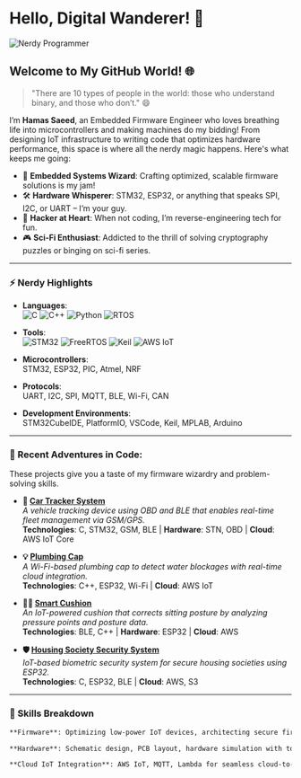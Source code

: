 # Hello, Digital Wanderer! 👾  
![Nerdy Programmer](https://media.giphy.com/media/LmNwrBhejkK9EFP504/giphy.gif)

## Welcome to My GitHub World! 🌐

> "There are 10 types of people in the world: those who understand binary, and those who don’t." 😄

I’m **Hamas Saeed**, an Embedded Firmware Engineer who loves breathing life into microcontrollers and making machines do my bidding! From designing IoT infrastructure to writing code that optimizes hardware performance, this space is where all the nerdy magic happens. Here's what keeps me going:

- 🧠 **Embedded Systems Wizard**: Crafting optimized, scalable firmware solutions is my jam!
- 🛠 **Hardware Whisperer**: STM32, ESP32, or anything that speaks SPI, I2C, or UART – I’m your guy.
- 🧩 **Hacker at Heart**: When not coding, I’m reverse-engineering tech for fun.
- 🎮 **Sci-Fi Enthusiast**: Addicted to the thrill of solving cryptography puzzles or binging on sci-fi series.

---

### ⚡️ Nerdy Highlights

- **Languages**:  
  ![C](https://img.shields.io/badge/C-%2300599C.svg?style=for-the-badge&logo=c&logoColor=white)
  ![C++](https://img.shields.io/badge/C++-%2300599C.svg?style=for-the-badge&logo=c%2B%2B&logoColor=white)
  ![Python](https://img.shields.io/badge/Python-%2314354C.svg?style=for-the-badge&logo=python&logoColor=white)
  ![RTOS](https://img.shields.io/badge/RTOS-%23013263.svg?style=for-the-badge&logo=freertos&logoColor=white)

- **Tools**:  
  ![STM32](https://img.shields.io/badge/STM32-%23013263.svg?style=for-the-badge&logo=stmicroelectronics&logoColor=white)
  ![FreeRTOS](https://img.shields.io/badge/FreeRTOS-%230033A0.svg?style=for-the-badge&logo=freertos&logoColor=white)
  ![Keil](https://img.shields.io/badge/Keil-%23007ACC.svg?style=for-the-badge&logo=keil&logoColor=white)
  ![AWS IoT](https://img.shields.io/badge/AWS%20IoT-%23FF9900.svg?style=for-the-badge&logo=amazonaws&logoColor=white)

- **Microcontrollers**:  
  STM32, ESP32, PIC, Atmel, NRF

- **Protocols**:  
  UART, I2C, SPI, MQTT, BLE, Wi-Fi, CAN

- **Development Environments**:  
  STM32CubeIDE, PlatformIO, VSCode, Keil, MPLAB, Arduino

---

### 🚀 Recent Adventures in Code:
These projects give you a taste of my firmware wizardry and problem-solving skills.

- **🦾 [Car Tracker System](https://github.com/hamasaeed888/CarTracker)**  
  _A vehicle tracking device using OBD and BLE that enables real-time fleet management via GSM/GPS._  
  **Technologies**: C, STM32, GSM, BLE | **Hardware**: STN, OBD | **Cloud**: AWS IoT Core

- **💡 [Plumbing Cap](https://github.com/hamasaeed888/PlumbingCap)**  
  _A Wi-Fi-based plumbing cap to detect water blockages with real-time cloud integration._  
  **Technologies**: C++, ESP32, Wi-Fi | **Cloud**: AWS IoT

- **🏋️‍♂️ [Smart Cushion](https://github.com/hamasaeed888/SmartCushion)**  
  _An IoT-powered cushion that corrects sitting posture by analyzing pressure points and posture data._  
  **Technologies**: BLE, C++ | **Hardware**: ESP32 | **Cloud**: AWS

- **🛡️ [Housing Society Security System](https://github.com/hamasaeed888/SecuritySystem)**  
  _IoT-based biometric security system for secure housing societies using ESP32._  
  **Technologies**: C, ESP32, BLE | **Cloud**: AWS, S3

---

### 🎯 Skills Breakdown

```markdown
**Firmware**: Optimizing low-power IoT devices, architecting secure firmware, writing device drivers, and squeezing performance out of every clock cycle.

**Hardware**: Schematic design, PCB layout, hardware simulation with tools like Altium, EasyEDA, Proteus.

**Cloud IoT Integration**: AWS IoT, MQTT, Lambda for seamless cloud-to-device communication.

